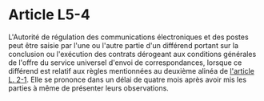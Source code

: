 # Article L5-4

L'Autorité de régulation des communications électroniques et des postes peut être saisie par l'une ou l'autre partie d'un différend portant sur la conclusion ou l'exécution des contrats dérogeant aux conditions générales de l'offre du service universel d'envoi de correspondances, lorsque ce différend est relatif aux règles mentionnées au deuxième alinéa de [l'article L. 2-1][1]. Elle se prononce dans un délai de quatre mois après avoir mis les parties à même de présenter leurs observations.

 [1]: /affichCodeArticle.do?cidTexte=LEGITEXT000006070987&idArticle=LEGIARTI000006465308&dateTexte=&categorieLien=cid